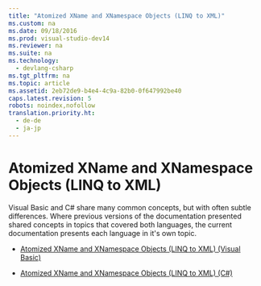 ```yaml
---
title: "Atomized XName and XNamespace Objects (LINQ to XML)"
ms.custom: na
ms.date: 09/18/2016
ms.prod: visual-studio-dev14
ms.reviewer: na
ms.suite: na
ms.technology: 
  - devlang-csharp
ms.tgt_pltfrm: na
ms.topic: article
ms.assetid: 2eb72de9-b4e4-4c9a-82b0-0f647992be40
caps.latest.revision: 5
robots: noindex,nofollow
translation.priority.ht: 
  - de-de
  - ja-jp
---
```

# Atomized XName and XNamespace Objects (LINQ to XML)
Visual Basic and C# share many common concepts, but with often subtle differences. Where previous versions of the documentation presented shared concepts in topics that covered both languages, the current documentation presents each language in it's own topic.  
  
-   [Atomized XName and XNamespace Objects (LINQ to XML) (Visual Basic)](../vs140/Atomized-XName-and-XNamespace-Objects--LINQ-to-XML---Visual-Basic-.md)  
  
-   [Atomized XName and XNamespace Objects (LINQ to XML) (C#)](../Topic/Atomized%20XName%20and%20XNamespace%20Objects%20\(LINQ%20to%20XML\)%20\(C%23\).md)